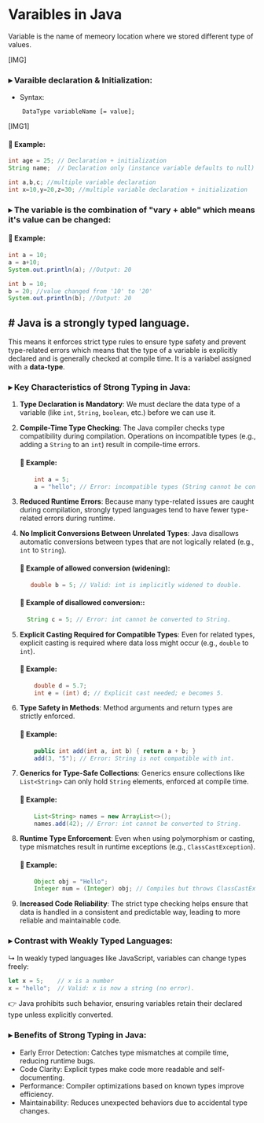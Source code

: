# **Varaibles in Java** 

Variable is the name of memeory location where we stored different type of values.

[IMG]

### ▸ Varaible declaration & Initialization:
* Syntax: 
```
    DataType variableName [= value];
```

[IMG1]

#### 📌 Example:
```Java
int age = 25; // Declaration + initialization
String name;  // Declaration only (instance variable defaults to null)

int a,b,c; //multiple variable declaration
int x=10,y=20,z=30; //multiple variable declaration + initialization
```

### ▸ The variable is the combination of "vary + able" which means it's value can be changed:

#### 📌 Example:
```Java
int a = 10;
a = a+10;
System.out.println(a); //Output: 20

int b = 10;
b = 20; //value changed from '10' to '20'
System.out.println(b); //Output: 20
```



## # **Java is a strongly typed language.**
This means it enforces strict type rules to ensure type safety and prevent type-related errors which means that the type of a variable is explicitly declared and is generally checked at compile time. It is a variabel assigned with a **data-type**.

### ▸ Key Characteristics of Strong Typing in Java: 

1. **Type Declaration is Mandatory**: We must declare the data type of a variable (like `int`, `String`, `boolean`, etc.) before we can use it.

2. **Compile-Time Type Checking**: The Java compiler checks type compatibility during compilation. Operations on incompatible types (e.g., adding a `String` to an `int`) result in compile-time errors.

    #### 📌 Example:
    ```Java
        int a = 5;
        a = "hello"; // Error: incompatible types (String cannot be converted to int)
    ```

3. **Reduced Runtime Errors**: Because many type-related issues are caught during compilation, strongly typed languages tend to have fewer type-related errors during runtime.

4. **No Implicit Conversions Between Unrelated Types**: Java disallows automatic conversions between types that are not logically related (e.g., `int` to `String`).

    #### 📌 Example of allowed conversion (widening):
    ```Java
       double b = 5; // Valid: int is implicitly widened to double.
    ```

    #### 📌 Example of disallowed conversion::
    ```Java
      String c = 5; // Error: int cannot be converted to String.
    ```

5. **Explicit Casting Required for Compatible Types**: Even for related types, explicit casting is required where data loss might occur (e.g., `double` to `int`).

    #### 📌 Example:
    ```Java
        double d = 5.7;
        int e = (int) d; // Explicit cast needed; e becomes 5.
    ```

6. **Type Safety in Methods**: Method arguments and return types are strictly enforced.

    #### 📌 Example:
    ```Java
        public int add(int a, int b) { return a + b; }
        add(3, "5"); // Error: String is not compatible with int.
    ```

7. **Generics for Type-Safe Collections**: Generics ensure collections like `List<String>` can only hold `String` elements, enforced at compile time.

    #### 📌 Example:
    ```Java
        List<String> names = new ArrayList<>();
        names.add(42); // Error: int cannot be converted to String.
    ```
8. **Runtime Type Enforcement**: Even when using polymorphism or casting, type mismatches result in runtime exceptions (e.g., `ClassCastException`).

    #### 📌 Example:
    ```Java
        Object obj = "Hello";
        Integer num = (Integer) obj; // Compiles but throws ClassCastException at runtime.
    ```

9. **Increased Code Reliability**: The strict type checking helps ensure that data is handled in a consistent and predictable way, leading to more reliable and maintainable code.

### ▸ Contrast with Weakly Typed Languages: 
↳ In weakly typed languages like JavaScript, variables can change types freely:
```JavaScript
let x = 5;    // x is a number
x = "hello";  // Valid: x is now a string (no error).
```
👉 Java prohibits such behavior, ensuring variables retain their declared type unless explicitly converted.

### ▸ Benefits of Strong Typing in Java: 
* Early Error Detection: Catches type mismatches at compile time, reducing runtime bugs.
* Code Clarity: Explicit types make code more readable and self-documenting.
* Performance: Compiler optimizations based on known types improve efficiency.
* Maintainability: Reduces unexpected behaviors due to accidental type changes.

